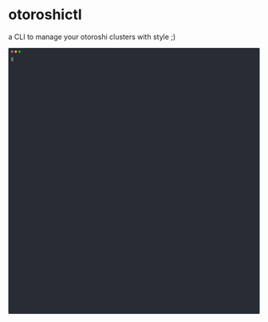 # otoroshictl

a CLI to manage your otoroshi clusters with style ;)

<p align="center">
  <img width="750" src="./demo.svg">
</p>
